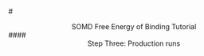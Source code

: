 #<center>SOMD Free Energy of Binding Tutorial</center>
####<center>Step Three: Production runs </center>